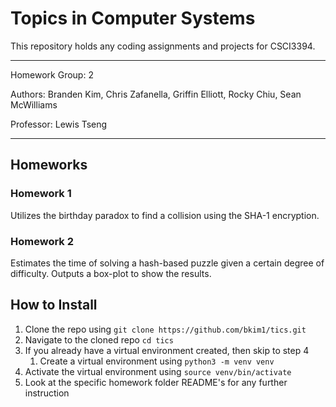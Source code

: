 # Topics in Computer Systems 

This repository holds any coding assignments and projects for CSCI3394.

---

Homework Group: 2

Authors: Branden Kim, Chris Zafanella, Griffin Elliott, Rocky Chiu, Sean McWilliams

Professor: Lewis Tseng

---

## Homeworks

### Homework 1

Utilizes the birthday paradox to find a collision using the SHA-1 encryption.


### Homework 2

Estimates the time of solving a hash-based puzzle given a certain degree of difficulty. Outputs a box-plot to show the results.



## How to Install
1. Clone the repo using `git clone https://github.com/bkim1/tics.git`
2. Navigate to the cloned repo `cd tics`
3. If you already have a virtual environment created, then skip to step 4
   1. Create a virtual environment using `python3 -m venv venv`
4. Activate the virtual environment using `source venv/bin/activate`
5. Look at the specific homework folder README's for any further instruction